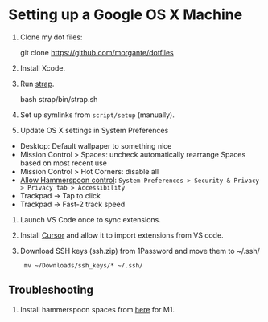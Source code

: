 # Setting up a Google OS X Machine

1. Clone my dot files:

	git clone https://github.com/morgante/dotfiles

1. Install Xcode.

1. Run [strap](https://github.com/MikeMcQuaid/strap).

	bash strap/bin/strap.sh

1. Set up symlinks from `script/setup` (manually).

1. Update OS X settings in System Preferences

- Desktop: Default wallpaper to something nice
- Mission Control > Spaces: uncheck automatically rearrange Spaces based on most recent use
- Mission Control > Hot Corners: disable all
- [Allow Hammerspoon control](https://github.com/Hammerspoon/hammerspoon/issues/237#issuecomment-476320469): `System Preferences > Security & Privacy > Privacy tab > Accessibility`
- Trackpad -> Tap to click
- Trackpad -> Fast-2 track speed

1. Launch VS Code once to sync extensions.

1. Install [Cursor](https://cursor.sh/) and allow it to import extensions from VS code.

1. Download SSH keys (ssh.zip) from 1Password and move them to ~/.ssh/

		mv ~/Downloads/ssh_keys/* ~/.ssh/

## Troubleshooting
1. Install hammerspoon spaces from [here](https://github.com/asmagill/hammerspoon_asm/tree/master/spaces) for M1.
